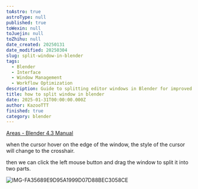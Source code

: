 ```yaml
---
toAstro: true
astroType: null
published: true
toWexin: null
toJuejin: null
toZhihu: null
date_created: 20250131
date_modified: 20250304
slug: split-window-in-blender
tags:
  - Blender
  - Interface
  - Window Management
  - Workflow Optimization
description: Guide to splitting editor windows in Blender for improved workflow
title: how to split window in blender
date: 2025-01-31T00:00:00.000Z
author: KazooTTT
finished: true
category: blender
---
```


[Areas - Blender 4.3 Manual](<https://docs.blender.org/manual/en/latest/interface/window_system/areas.html>)

when the cursor hover on the edge of the window, the style of the cursor will change to the crosshair.

then we can click the left mouse button and drag the window to split it into two parts.

![IMG-FA35689E9D95A1999D07D88BEC3058CE](<https://pictures.kazoottt.top/2025/01/20250131-IMG-FA35689E9D95A1999D07D88BEC3058CE.gif>)
